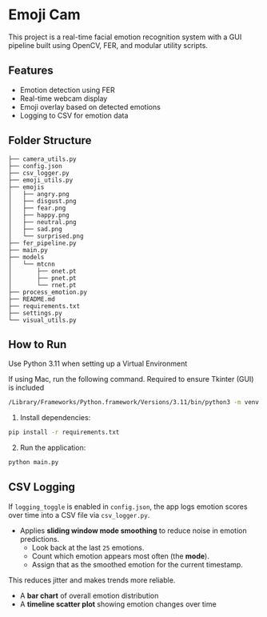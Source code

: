 # Emoji Cam

This project is a real-time facial emotion recognition system with a GUI pipeline built using OpenCV, FER, and modular utility scripts.

## Features

- Emotion detection using FER
- Real-time webcam display
- Emoji overlay based on detected emotions
- Logging to CSV for emotion data

## Folder Structure

```
├── camera_utils.py
├── config.json
├── csv_logger.py
├── emoji_utils.py
├── emojis
│   ├── angry.png
│   ├── disgust.png
│   ├── fear.png
│   ├── happy.png
│   ├── neutral.png
│   ├── sad.png
│   └── surprised.png
├── fer_pipeline.py
├── main.py
├── models
│   └── mtcnn
│       ├── onet.pt
│       ├── pnet.pt
│       └── rnet.pt
├── process_emotion.py
├── README.md
├── requirements.txt
├── settings.py
└── visual_utils.py
```

## How to Run

Use Python 3.11 when setting up a Virtual Environment

If using Mac, run the following command. Required to ensure Tkinter (GUI) is included
```bash
/Library/Frameworks/Python.framework/Versions/3.11/bin/python3 -m venv venv
```

1. Install dependencies:
```bash
pip install -r requirements.txt
```

2. Run the application:
```bash
python main.py
```

## CSV Logging

If `logging_toggle` is enabled in `config.json`, the app logs emotion scores over time into a CSV file via `csv_logger.py`.

- Applies **sliding window mode smoothing** to reduce noise in emotion predictions.
   - Look back at the last `25` emotions.
   - Count which emotion appears most often (the **mode**).
   - Assign that as the smoothed emotion for the current timestamp.

This reduces jitter and makes trends more reliable.

- A **bar chart** of overall emotion distribution
- A **timeline scatter plot** showing emotion changes over time
